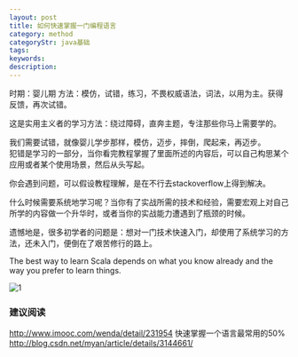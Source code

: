```yaml
---
layout: post
title: 如何快速掌握一门编程语言
category: method
categoryStr: java基础
tags: 
keywords: 
description: 
---
```



时期：婴儿期
方法：模仿，试错，练习，不畏权威语法，词法，以用为主。获得反馈，再次试错。

这是实用主义者的学习方法：绕过障碍，直奔主题，专注那些你马上需要学的。

我们需要试错，就像婴儿学步那样，模仿，迈步，摔倒，爬起来，再迈步。  
犯错是学习的一部分，当你看完教程掌握了里面所述的内容后，可以自己构思某个应用或者某个使用场景，然后从头写起。

你会遇到问题，可以假设教程理解，是在不行去stackoverflow上得到解决。

什么时候需要系统地学习呢？当你有了实战所需的技术和经验，需要宏观上对自己所学的内容做一个升华时，或者当你的实战能力遭遇到了瓶颈的时候。  

遗憾地是，很多初学者的问题是：想对一门技术快速入门，却使用了系统学习的方法，还未入门，便倒在了艰苦修行的路上。  

The best way to learn Scala depends on what you know already and the way you prefer to learn things.

![1]( http://img.3gods.com/2017-02-06-How2-Fast-Learn-language.png )

### 建议阅读 

http://www.imooc.com/wenda/detail/231954
快速掌握一个语言最常用的50%
http://blog.csdn.net/myan/article/details/3144661/
